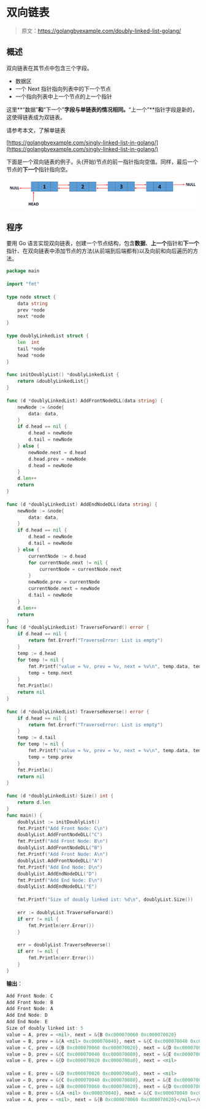 # 双向链表

> 原文：<https://golangbyexample.com/doubly-linked-list-golang/>

## **概述**

双向链表在其节点中包含三个字段。

*   数据区
*   一个 Next 指针指向列表中的下一个节点
*   一个指向列表中上一个节点的上一个指针

这里**“数据”**和**“下一个”**字段与单链表的情况相同。**“上一个”**指针字段是新的，这使得链表成为双链表。

请参考本文，了解单链表

[https://golangbyexample.com/singly-linked-list-in-golang/](https://golangbyexample.com/singly-linked-list-in-golang/)

下面是一个双向链表的例子。头(开始)节点的前一指针指向空值。同样，最后一个节点的**下一个**指针指向空。

![double linked list](img/e89fb825a0cb856cfc39da333a6770e2.png)

## **程序**

要用 Go 语言实现双向链表，创建一个节点结构，包含**数据**、**上一个**指针和**下一个**指针、在双向链表中添加节点的方法(从前端到后端都有)以及向前和向后遍历的方法。

```go
package main

import "fmt"

type node struct {
	data string
	prev *node
	next *node
}

type doublyLinkedList struct {
	len  int
	tail *node
	head *node
}

func initDoublyList() *doublyLinkedList {
	return &doublyLinkedList{}
}

func (d *doublyLinkedList) AddFrontNodeDLL(data string) {
	newNode := &node{
		data: data,
	}
	if d.head == nil {
		d.head = newNode
		d.tail = newNode
	} else {
		newNode.next = d.head
		d.head.prev = newNode
		d.head = newNode
	}
	d.len++
	return
}

func (d *doublyLinkedList) AddEndNodeDLL(data string) {
	newNode := &node{
		data: data,
	}
	if d.head == nil {
		d.head = newNode
		d.tail = newNode
	} else {
		currentNode := d.head
		for currentNode.next != nil {
			currentNode = currentNode.next
		}
		newNode.prev = currentNode
		currentNode.next = newNode
		d.tail = newNode
	}
	d.len++
	return
}
func (d *doublyLinkedList) TraverseForward() error {
	if d.head == nil {
		return fmt.Errorf("TraverseError: List is empty")
	}
	temp := d.head
	for temp != nil {
		fmt.Printf("value = %v, prev = %v, next = %v\n", temp.data, temp.prev, temp.next)
		temp = temp.next
	}
	fmt.Println()
	return nil
}

func (d *doublyLinkedList) TraverseReverse() error {
	if d.head == nil {
		return fmt.Errorf("TraverseError: List is empty")
	}
	temp := d.tail
	for temp != nil {
		fmt.Printf("value = %v, prev = %v, next = %v\n", temp.data, temp.prev, temp.next)
		temp = temp.prev
	}
	fmt.Println()
	return nil
}

func (d *doublyLinkedList) Size() int {
	return d.len
}
func main() {
	doublyList := initDoublyList()
	fmt.Printf("Add Front Node: C\n")
	doublyList.AddFrontNodeDLL("C")
	fmt.Printf("Add Front Node: B\n")
	doublyList.AddFrontNodeDLL("B")
	fmt.Printf("Add Front Node: A\n")
	doublyList.AddFrontNodeDLL("A")
	fmt.Printf("Add End Node: D\n")
	doublyList.AddEndNodeDLL("D")
	fmt.Printf("Add End Node: E\n")
	doublyList.AddEndNodeDLL("E")

	fmt.Printf("Size of doubly linked ist: %d\n", doublyList.Size())

	err := doublyList.TraverseForward()
	if err != nil {
		fmt.Println(err.Error())
	}

	err = doublyList.TraverseReverse()
	if err != nil {
		fmt.Println(err.Error())
	}
}
```

**输出**：

```go
Add Front Node: C
Add Front Node: B
Add Front Node: A
Add End Node: D
Add End Node: E
Size of doubly linked ist: 5
value = A, prev = <nil>, next = &{B 0xc000070060 0xc000070020}
value = B, prev = &{A <nil> 0xc000070040}, next = &{C 0xc000070040 0xc000070080}
value = C, prev = &{B 0xc000070060 0xc000070020}, next = &{D 0xc000070020 0xc0000700a0}
value = D, prev = &{C 0xc000070040 0xc000070080}, next = &{E 0xc000070080 <nil>}
value = E, prev = &{D 0xc000070020 0xc0000700a0}, next = <nil>

value = E, prev = &{D 0xc000070020 0xc0000700a0}, next = <nil>
value = D, prev = &{C 0xc000070040 0xc000070080}, next = &{E 0xc000070080 <nil>}
value = C, prev = &{B 0xc000070060 0xc000070020}, next = &{D 0xc000070020 0xc0000700a0}
value = B, prev = &{A <nil> 0xc000070040}, next = &{C 0xc000070040 0xc000070080}
value = A, prev = <nil>, next = &{B 0xc000070060 0xc000070020}</nil></nil></nil></nil></nil></nil></nil></nil>
```